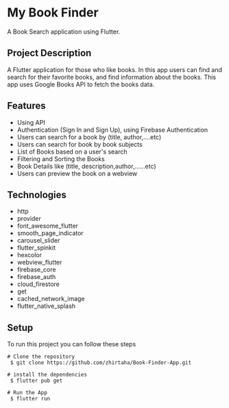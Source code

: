 # My Book Finder

A Book Search application using Flutter.

## Project Description

A Flutter application for those who like books. In this app users can find and search for their favorite books, and find information about the books. This app uses Google Books API to fetch the books data.

## Features

- Using API
- Authentication (Sign In and Sign Up), using Firebase Authentication
- Users can search for a book by (title, author,....etc)
- Users can search for book by book subjects
- List of Books based on a user's search
- Filtering and Sorting the Books
- Book Details like (title, description,author,......etc)
- Users can preview the book on a webview

## Technologies

- http
- provider
- font_awesome_flutter
- smooth_page_indicator
- carousel_slider
- flutter_spinkit
- hexcolor
- webview_flutter
- firebase_core
- firebase_auth
- cloud_firestore
- get
- cached_network_image
- flutter_native_splash

## Setup

To run this project you can follow these steps

```
# Clone the repository
 $ git clone https://github.com/zhirtaha/Book-Finder-App.git

# install the dependencies
 $ flutter pub get

# Run the App
 $ flutter run

```
